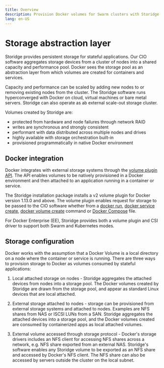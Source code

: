 ```yaml
---
title: Overview
description: Provision Docker volumes for Swarm clusters with Storidge
lang: en-US
---
```


# Storage abstraction layer

Storidge provides persistent storage for stateful applications. Our CIO software aggregates storage devices from a cluster of nodes into a shared capacity and performance pool. Docker sees the storage pool as an abstraction layer from which volumes are created for containers and services.

Capacity and performance can be scaled by adding new nodes to or removing existing nodes from the cluster. The Storidge software runs hyperconverged with Docker on cloud, virtual machines or bare metal servers. Storidge can also operate as ab external scale-out storage cluster.

Volumes created by Storidge are:
- protected from hardware and node failures through network RAID
- writes are synchronous and strongly consistent
- performant with data distributed across multiple nodes and drives
- highly available with storage orchestration built-in
- provisioned programmatically in native Docker environment

## Docker integration

Docker integrates with external storage systems through the [volume plugin API](https://docs.docker.com/engine/extend/plugins_volume/). The API enables volumes to be natively provisioned in a Docker environment and then attached to an application running in a container or service.

The Storidge installation package installs a v2 volume plugin for Docker version 1.13.0 and above. The volume plugin enables request for storage to be passed to the CIO software whether from a [docker run](https://docs.storidge.com/docker_volumes/volumes_for_containers.html), [docker service create](https://docs.storidge.com/docker_volumes/volumes_for_services.html), [docker volume create](https://docs.storidge.com/docker_volumes/volumes.html) command or [Docker Compose](https://docs.docker.com/compose/overview/) file.

For Docker Enterprise (EE), Storidge provides both a volume plugin and CSI driver to support both Swarm and Kubernetes modes.

## Storage configuration

Docker works with the assumption that a Docker Volume is a local directory on a node where the container or service is running. There are three ways to provision storage to Docker as volumes consumed by stateful applications:

1. Local attached storage on nodes - Storidge aggregates the attached devices from nodes into a storage pool. The Docker volumes created by Storidge are drawn from the storage pool, and appear as standard Linux devices that are local attached.

2. External storage attached to nodes - storage can be provisioned from external storage systems and attached to nodes. Examples are NFS shares from NAS or ISCSI LUNs from a SAN. Storidge aggregates the attached devices into a storage pool, and the Docker volumes created are consumed by containerized apps as local attached volumes.  

3. External volume accessed through storage protocol - Docker's storage drivers includes an NFS client for accessing NFS shares across a network, e.g. NFS share exported from an external NAS. Storidge's software enables any Storidge volume to be exported as an NFS share and accessed by Docker's NFS client. The NFS share can also be accessed by servers outside the cluster on the local subnet.

